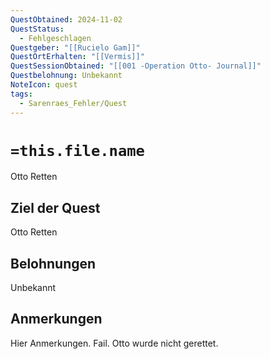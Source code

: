```yaml
---
QuestObtained: 2024-11-02
QuestStatus:
  - Fehlgeschlagen
Questgeber: "[[Rucielo Gam]]"
QuestOrtErhalten: "[[Vermis]]"
QuestSessionObtained: "[[001 -Operation Otto- Journal]]"
Questbelohnung: Unbekannt
NoteIcon: quest
tags:
  - Sarenraes_Fehler/Quest
---
```

# `=this.file.name`
Otto Retten

## Ziel der Quest
Otto Retten

## Belohnungen
Unbekannt

## Anmerkungen
Hier Anmerkungen.
Fail. Otto wurde nicht gerettet.
